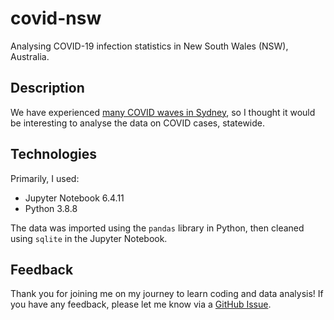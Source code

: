 # covid-nsw
Analysing COVID-19 infection statistics in New South Wales (NSW), Australia.

## Description
We have experienced [many COVID waves in Sydney](https://www.9news.com.au/national/nsw-coronavirus-update-new-wave-of-covid19-in-nsw-as-omicron-variant-cases-rise/7393efb5-cf3a-4f1a-a505-62e45e7c4300), so I thought it would be interesting to analyse the data on COVID cases, statewide.

## Technologies
Primarily, I used:
* Jupyter Notebook 6.4.11
* Python 3.8.8
  
The data was imported using the `pandas` library in Python, then cleaned using `sqlite` in the Jupyter Notebook.

## Feedback
Thank you for joining me on my journey to learn coding and data analysis! If you have any feedback, please let me know via a [GitHub Issue](https://github.com/henrylin03/COVID-NSW/issues).